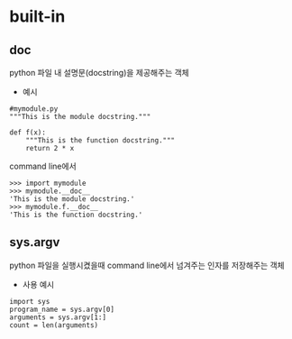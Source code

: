 # built-in

## __doc__
python 파일 내 설명문(docstring)을 제공해주는 객체

* 예시
```
#mymodule.py
"""This is the module docstring."""

def f(x):
    """This is the function docstring."""
    return 2 * x
```

command line에서
```
>>> import mymodule
>>> mymodule.__doc__
'This is the module docstring.'
>>> mymodule.f.__doc__
'This is the function docstring.'
```


## sys.argv
python 파일을 실행시켰을때 command line에서 넘겨주는 인자를 저장해주는 객체

* 사용 예시
```
import sys
program_name = sys.argv[0]
arguments = sys.argv[1:]
count = len(arguments)
```